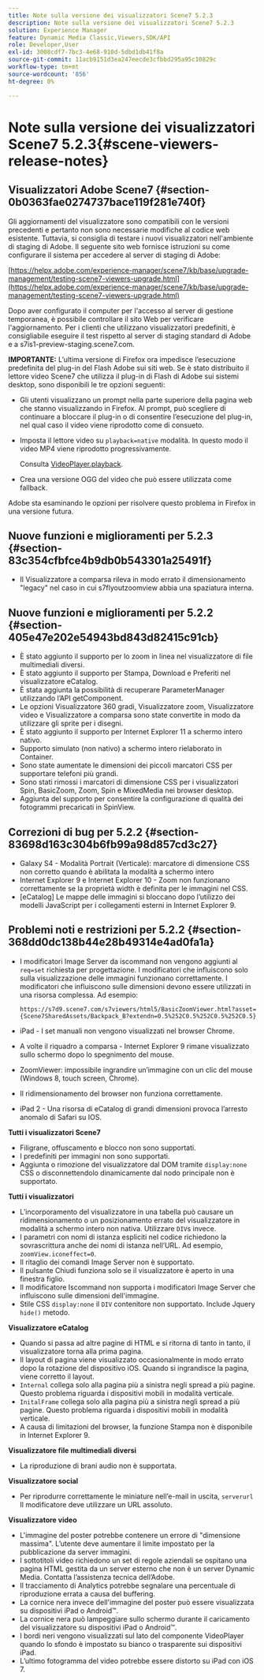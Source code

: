 ```yaml
---
title: Note sulla versione dei visualizzatori Scene7 5.2.3
description: Note sulla versione dei visualizzatori Scene7 5.2.3
solution: Experience Manager
feature: Dynamic Media Classic,Viewers,SDK/API
role: Developer,User
exl-id: 3008cdf7-7bc3-4e68-910d-5dbd1db41f8a
source-git-commit: 11acb9151d3ea247eecde3cfbbd295a95c10829c
workflow-type: tm+mt
source-wordcount: '856'
ht-degree: 0%

---
```


# Note sulla versione dei visualizzatori Scene7 5.2.3{#scene-viewers-release-notes}

## Visualizzatori Adobe Scene7 {#section-0b0363fae0274737bace119f281e740f}

Gli aggiornamenti del visualizzatore sono compatibili con le versioni precedenti e pertanto non sono necessarie modifiche al codice web esistente. Tuttavia, si consiglia di testare i nuovi visualizzatori nell&#39;ambiente di staging di Adobe. Il seguente sito web fornisce istruzioni su come configurare il sistema per accedere al server di staging di Adobe:

[https://helpx.adobe.com/experience-manager/scene7/kb/base/upgrade-management/testing-scene7-viewers-upgrade.html](https://helpx.adobe.com/experience-manager/scene7/kb/base/upgrade-management/testing-scene7-viewers-upgrade.html)

Dopo aver configurato il computer per l&#39;accesso al server di gestione temporanea, è possibile controllare il sito Web per verificare l&#39;aggiornamento. Per i clienti che utilizzano visualizzatori predefiniti, è consigliabile eseguire il test rispetto al server di staging standard di Adobe e a s7is1-preview-staging.scene7.com.

**IMPORTANTE:** L’ultima versione di Firefox ora impedisce l’esecuzione predefinita del plug-in del Flash Adobe sui siti web. Se è stato distribuito il lettore video Scene7 che utilizza il plug-in di Flash di Adobe sui sistemi desktop, sono disponibili le tre opzioni seguenti:

* Gli utenti visualizzano un prompt nella parte superiore della pagina web che stanno visualizzando in Firefox. Al prompt, può scegliere di continuare a bloccare il plug-in o di consentire l’esecuzione del plug-in, nel qual caso il video viene riprodotto come di consueto.
* Imposta il lettore video su `playback=native` modalità. In questo modo il video MP4 viene riprodotto progressivamente.

   Consulta [VideoPlayer.playback](../../c-html5-s7-aem-asset-viewers/c-html5-video-reference/c-html5-video-cmdref/r-html5-video-viewer-conf-attrib-videoplayer-playback.md#reference-13ec45db4cd4443b842f310153623221).

* Crea una versione OGG del video che può essere utilizzata come fallback.

Adobe sta esaminando le opzioni per risolvere questo problema in Firefox in una versione futura.

## Nuove funzioni e miglioramenti per 5.2.3 {#section-83c354cfbfce4b9db0b543301a25491f}

* Il Visualizzatore a comparsa rileva in modo errato il dimensionamento &quot;legacy&quot; nel caso in cui s7flyoutzoomview abbia una spaziatura interna.

## Nuove funzioni e miglioramenti per 5.2.2 {#section-405e47e202e54943bd843d82415c91cb}

* È stato aggiunto il supporto per lo zoom in linea nel visualizzatore di file multimediali diversi.
* È stato aggiunto il supporto per Stampa, Download e Preferiti nel visualizzatore eCatalog.
* È stata aggiunta la possibilità di recuperare ParameterManager utilizzando l’API getComponent.
* Le opzioni Visualizzatore 360 gradi, Visualizzatore zoom, Visualizzatore video e Visualizzatore a comparsa sono state convertite in modo da utilizzare gli sprite per i disegni.
* È stato aggiunto il supporto per Internet Explorer 11 a schermo intero nativo.
* Supporto simulato (non nativo) a schermo intero rielaborato in Container.
* Sono state aumentate le dimensioni dei piccoli marcatori CSS per supportare telefoni più grandi.
* Sono stati rimossi i marcatori di dimensione CSS per i visualizzatori Spin, BasicZoom, Zoom, Spin e MixedMedia nei browser desktop.
* Aggiunta del supporto per consentire la configurazione di qualità dei fotogrammi precaricati in SpinView.

## Correzioni di bug per 5.2.2 {#section-83698d163c304b6fb99a98d857cd3c27}

* Galaxy S4 - Modalità Portrait (Verticale): marcatore di dimensione CSS non corretto quando è abilitata la modalità a schermo intero
* Internet Explorer 9 e Internet Explorer 10 - Zoom non funzionano correttamente se la proprietà width è definita per le immagini nel CSS.
* [eCatalog] Le mappe delle immagini si bloccano dopo l’utilizzo dei modelli JavaScript per i collegamenti esterni in Internet Explorer 9.

## Problemi noti e restrizioni per 5.2.2 {#section-368dd0dc138b44e28b49314e4ad0fa1a}

* I modificatori Image Server da iscommand non vengono aggiunti al `req=set` richiesta per progettazione. I modificatori che influiscono solo sulla visualizzazione delle immagini funzionano correttamente. I modificatori che influiscono sulle dimensioni devono essere utilizzati in una risorsa complessa. Ad esempio:

   ```
   https://s7d9.scene7.com/s7viewers/html5/BasicZoomViewer.html?asset= {Scene7SharedAssets/Backpack_B?extendn=0.5%252C0.5%252C0.5%252C0.5}
   ```

* iPad - I set manuali non vengono visualizzati nel browser Chrome.
* A volte il riquadro a comparsa - Internet Explorer 9 rimane visualizzato sullo schermo dopo lo spegnimento del mouse.
* ZoomViewer: impossibile ingrandire un’immagine con un clic del mouse (Windows 8, touch screen, Chrome).
* Il ridimensionamento del browser non funziona correttamente.
* iPad 2 - Una risorsa di eCatalog di grandi dimensioni provoca l’arresto anomalo di Safari su IOS.

**Tutti i visualizzatori Scene7**

* Filigrane, offuscamento e blocco non sono supportati.
* I predefiniti per immagini non sono supportati.
* Aggiunta o rimozione del visualizzatore dal DOM tramite `display:none` CSS o disconnettendolo dinamicamente dal nodo principale non è supportato.

**Tutti i visualizzatori**

* L’incorporamento del visualizzatore in una tabella può causare un ridimensionamento o un posizionamento errato del visualizzatore in modalità a schermo intero non nativa. Utilizzare `DIV`s invece.
* I parametri con nomi di istanza espliciti nel codice richiedono la sovrascrittura anche dei nomi di istanza nell’URL. Ad esempio, `zoomView.iconeffect=0`.
* Il ritaglio dei comandi Image Server non è supportato.
* Il pulsante Chiudi funziona solo se il visualizzatore è aperto in una finestra figlio.
* Il modificatore Iscommand non supporta i modificatori Image Server che influiscono sulle dimensioni dell&#39;immagine.
* Stile CSS `display:none` il `DIV` contenitore non supportato. Include Jquery `hide()` metodo.

**Visualizzatore eCatalog**

* Quando si passa ad altre pagine di HTML e si ritorna di tanto in tanto, il visualizzatore torna alla prima pagina.
* Il layout di pagina viene visualizzato occasionalmente in modo errato dopo la rotazione del dispositivo iOS. Quando si ingrandisce la pagina, viene corretto il layout.
* `Internal` collega solo alla pagina più a sinistra negli spread a più pagine. Questo problema riguarda i dispositivi mobili in modalità verticale.
* `InitalFrame` collega solo alla pagina più a sinistra negli spread a più pagine. Questo problema riguarda i dispositivi mobili in modalità verticale.
* A causa di limitazioni del browser, la funzione Stampa non è disponibile in Internet Explorer 9.

**Visualizzatore file multimediali diversi**

* La riproduzione di brani audio non è supportata.

**Visualizzatore social**

* Per riprodurre correttamente le miniature nell’e-mail in uscita, `serverurl` Il modificatore deve utilizzare un URL assoluto.

**Visualizzatore video**

* L&#39;immagine del poster potrebbe contenere un errore di &quot;dimensione massima&quot;. L’utente deve aumentare il limite impostato per la pubblicazione da server immagini.
* I sottotitoli video richiedono un set di regole aziendali se ospitano una pagina HTML gestita da un server esterno che non è un server Dynamic Media. Contatta l’assistenza tecnica dell’Adobe.
* Il tracciamento di Analytics potrebbe segnalare una percentuale di riproduzione errata a causa del buffering.
* La cornice nera invece dell&#39;immagine del poster può essere visualizzata su dispositivi iPad o Android™.
* La cornice nera può lampeggiare sullo schermo durante il caricamento del visualizzatore su dispositivi iPad o Android™.
* I bordi neri vengono visualizzati sul lato del componente VideoPlayer quando lo sfondo è impostato su bianco o trasparente sui dispositivi iPad.
* L’ultimo fotogramma del video potrebbe essere distorto su iPad con iOS 7.
